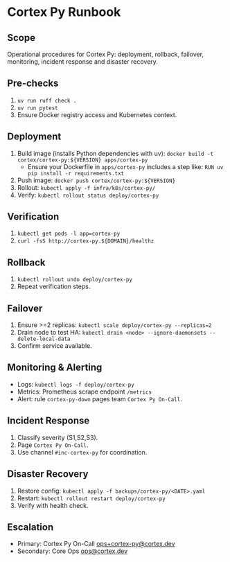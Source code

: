 # Cortex Py Runbook

## Scope
Operational procedures for Cortex Py: deployment, rollback, failover, monitoring, incident response and disaster recovery.

## Pre-checks
1. `uv run ruff check .`
2. `uv run pytest`
3. Ensure Docker registry access and Kubernetes context.

## Deployment
1. Build image (installs Python dependencies with uv): `docker build -t cortex/cortex-py:${VERSION} apps/cortex-py`
   - Ensure your Dockerfile in `apps/cortex-py` includes a step like: `RUN uv pip install -r requirements.txt`
2. Push image: `docker push cortex/cortex-py:${VERSION}`
3. Rollout: `kubectl apply -f infra/k8s/cortex-py/`
4. Verify: `kubectl rollout status deploy/cortex-py`

## Verification
1. `kubectl get pods -l app=cortex-py`
2. `curl -fsS http://cortex-py.${DOMAIN}/healthz`

## Rollback
1. `kubectl rollout undo deploy/cortex-py`
2. Repeat verification steps.

## Failover
1. Ensure >=2 replicas: `kubectl scale deploy/cortex-py --replicas=2`
2. Drain node to test HA: `kubectl drain <node> --ignore-daemonsets --delete-local-data`
3. Confirm service available.

## Monitoring & Alerting
- Logs: `kubectl logs -f deploy/cortex-py`
- Metrics: Prometheus scrape endpoint `/metrics`
- Alert: rule `cortex-py-down` pages team `Cortex Py On-Call`.

## Incident Response
1. Classify severity (S1,S2,S3).
2. Page `Cortex Py On-Call`.
3. Use channel `#inc-cortex-py` for coordination.

## Disaster Recovery
1. Restore config: `kubectl apply -f backups/cortex-py/<DATE>.yaml`
2. Restart: `kubectl rollout restart deploy/cortex-py`
3. Verify with health check.

## Escalation
- Primary: Cortex Py On-Call <ops+cortex-py@cortex.dev>
- Secondary: Core Ops <ops@cortex.dev>
